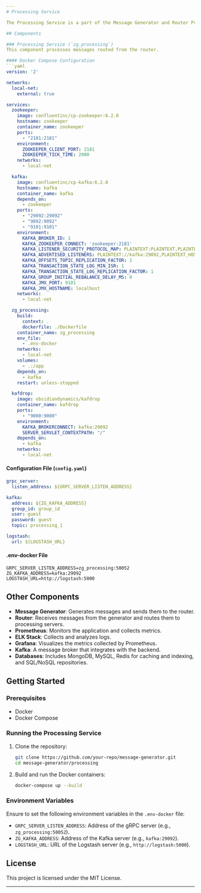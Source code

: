 ```yaml
--- 
# Processing Service

The Processing Service is a part of the Message Generator and Router Project. It processes messages received from the router and integrates with Kafka for message brokering.

## Components

### Processing Service (`zg_processing`)
This component processes messages routed from the router.

#### Docker Compose Configuration
```yaml
version: '2'

networks:
  local-net:
    external: true

services:
  zookeeper:
    image: confluentinc/cp-zookeeper:6.2.0
    hostname: zookeeper
    container_name: zookeeper
    ports:
      - "2181:2181"
    environment:
      ZOOKEEPER_CLIENT_PORT: 2181
      ZOOKEEPER_TICK_TIME: 2000
    networks:
      - local-net

  kafka:
    image: confluentinc/cp-kafka:6.2.0
    hostname: kafka
    container_name: kafka
    depends_on:
      - zookeeper
    ports:
      - "29092:29092"
      - "9092:9092"
      - "9101:9101"
    environment:
      KAFKA_BROKER_ID: 1
      KAFKA_ZOOKEEPER_CONNECT: 'zookeeper:2181'
      KAFKA_LISTENER_SECURITY_PROTOCOL_MAP: PLAINTEXT:PLAINTEXT,PLAINTEXT_HOST:PLAINTEXT
      KAFKA_ADVERTISED_LISTENERS: PLAINTEXT://kafka:29092,PLAINTEXT_HOST://localhost:9092
      KAFKA_OFFSETS_TOPIC_REPLICATION_FACTOR: 1
      KAFKA_TRANSACTION_STATE_LOG_MIN_ISR: 1
      KAFKA_TRANSACTION_STATE_LOG_REPLICATION_FACTOR: 1
      KAFKA_GROUP_INITIAL_REBALANCE_DELAY_MS: 0
      KAFKA_JMX_PORT: 9101
      KAFKA_JMX_HOSTNAME: localhost
    networks:
      - local-net

  zg_processing:
    build:
      context: .
      dockerfile: ./Dockerfile
    container_name: zg_processing
    env_file:
      - .env-docker
    networks:
      - local-net
    volumes:
      - .:/app
    depends_on:
      - kafka
    restart: unless-stopped

  kafdrop:
    image: obsidiandynamics/kafdrop
    container_name: kafdrop
    ports:
      - "9000:9000"
    environment:
      KAFKA_BROKERCONNECT: kafka:29092
      SERVER_SERVLET_CONTEXTPATH: "/"
    depends_on:
      - kafka
    networks:
      - local-net
```

#### Configuration File (`config.yaml`)
```yaml
grpc_server:
  listen_address: ${GRPC_SERVER_LISTEN_ADDRESS}

kafka:
  address: ${ZG_KAFKA_ADDRESS}
  group_id: group_id
  user: guest
  password: guest
  topic: processing_1

logstash:
  url: ${LOGSTASH_URL}
```

#### .env-docker File
```env
GRPC_SERVER_LISTEN_ADDRESS=zg_processing:50052
ZG_KAFKA_ADDRESS=kafka:29092
LOGSTASH_URL=http://logstash:5000
```

## Other Components

- **Message Generator**: Generates messages and sends them to the router.
- **Router**: Receives messages from the generator and routes them to processing servers.
- **Prometheus**: Monitors the application and collects metrics.
- **ELK Stack**: Collects and analyzes logs.
- **Grafana**: Visualizes the metrics collected by Prometheus.
- **Kafka**: A message broker that integrates with the backend.
- **Databases**: Includes MongoDB, MySQL, Redis for caching and indexing, and SQL/NoSQL repositories.

## Getting Started

### Prerequisites
- Docker
- Docker Compose

### Running the Processing Service
1. Clone the repository:
   ```bash
   git clone https://github.com/your-repo/message-generator.git
   cd message-generator/processing
   ```
2. Build and run the Docker containers:
   ```bash
   docker-compose up --build
   ```

### Environment Variables
Ensure to set the following environment variables in the `.env-docker` file:
- `GRPC_SERVER_LISTEN_ADDRESS`: Address of the gRPC server (e.g., `zg_processing:50052`).
- `ZG_KAFKA_ADDRESS`: Address of the Kafka server (e.g., `kafka:29092`).
- `LOGSTASH_URL`: URL of the Logstash server (e.g., `http://logstash:5000`).

## License
This project is licensed under the MIT License.

---
```

